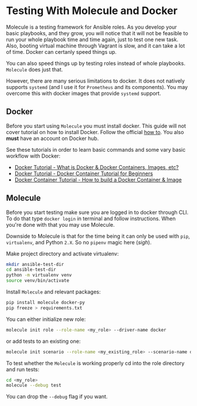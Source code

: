 # Testing With Molecule and Docker

Molecule is a testing framework for Ansible roles. As you develop your basic playbooks, and they grow, you will notice that it will not be feasible to run your whole playbook time and time again, just to test one new task. Also, booting virtual machine through Vagrant is slow, and it can take a lot of time. Docker can certanly speed things up.

You can also speed things up by testing roles instead of whole playbooks. `Molecule` does just that.

However, there are many serious limitations to docker. It does not natively supports `systemd` (and I use it for `Prometheus` and its components). You may overcome this with docker images that provide  `systemd` support.

## Docker

Before you start using `Molecule` you must install docker. This guide will not cover tutorial on how to install Docker. Follow the official [how to][1]. You also **must** have an account on Docker hub.

See these tutorials in order to learn basic commands and some vary basic workflow with Docker:

* [Docker Tutorial - What is Docker & Docker Containers, Images, etc?][2]
* [Docker Tutorial - Docker Container Tutorial for Beginners][3]
* [Docker Container Tutorial - How to build a Docker Container & Image][4]

## Molecule

Before you start testing make sure you are logged in to docker through CLI. To do that type `docker login` in terminal and follow instructions. When you're done with that you may use Molecule.

Downside to Molecule is that for the time being it can only be used with `pip`, `virtualenv`, and Python `2.X`. So no `pipenv` magic here (_sigh_).

Make project directory and activate virtualenv:

```bash
mkdir ansible-test-dir
cd ansible-test-dir
python -m virtualenv venv
source venv/bin/activate
```

Install `Molecule` and relevant packages:

```bash
pip install molecule docker-py
pip freeze > requirements.txt
```

You can either initialize new role:

```bash
molecule init role --role-name <my_role> --driver-name docker
```

or add tests to an existing one:

```bash
molecule init scenario --role-name <my_existing_role> --scenario-name default
```

To test whether the `Molecule` is working properly cd into the role directory and run tests:

```bash
cd <my_role>
molecule --debug test
```

You can drop the `--debug` flag if you want.

[1]: https://docs.docker.com/install/linux/docker-ce/ubuntu/#os-requirements
[2]: https://www.youtube.com/watch?v=pGYAg7TMmp0
[3]: https://www.youtube.com/watch?v=JBtWxj9l7zM
[4]: https://www.youtube.com/watch?v=K6WER0oI-qs
